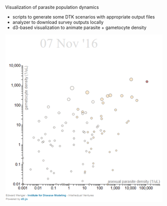 Visualization of parasite population dynamics
* scripts to generate some DTK scenarios with appropriate output files
* analyzer to download survey outputs locally
* d3-based visualization to animate parasite + gametocyte density

![screenshot](screenshot.png)
